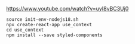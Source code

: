https://www.youtube.com/watch?v=uyI8vBC3Uj0

```
source init-env-nodejs18.sh
npx create-react-app use_context
cd use_context
npm install --save styled-components
```
